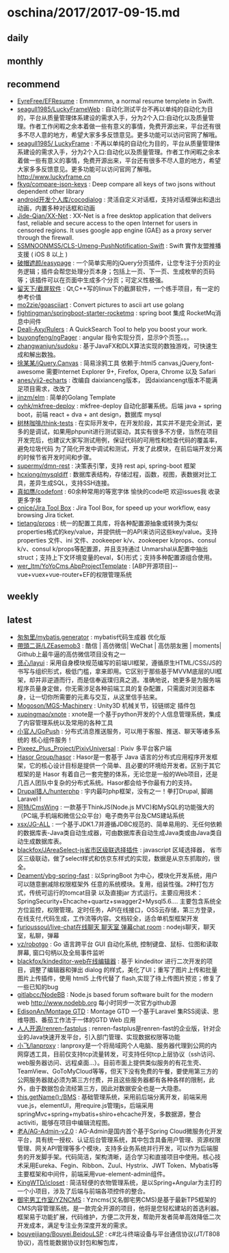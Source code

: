 # oschina/2017/2017-09-15.md



## daily



## monthly



## recommend

- [EyreFree/EFResume](http://git.oschina.net/eyrefree/EFResume) : Emmmmmn, a normal resume templete in Swift.
- [seagull1985/LuckyFrameWeb](http://git.oschina.net/seagull1985/LuckyFrameWeb) : 自动化测试平台不再以单纯的自动化为目的，平台从质量管理体系建设的需求入手，分为2个入口:自动化以及质量管理。作者工作闲暇之余本着做一些有意义的事情，免费开源出来，平台还有很多不尽人意的地方，希望大家多多反馈意见。更多功能可以访问官网了解哦。
- [seagull1985/ LuckyFrame](http://git.oschina.net/seagull1985/LuckyFrameClient) : 不再以单纯的自动化为目的，平台从质量管理体系建设的需求入手，分为2个入口:自动化以及质量管理。作者工作闲暇之余本着做一些有意义的事情，免费开源出来，平台还有很多不尽人意的地方，希望大家多多反馈意见。更多功能可以访问官网了解哦。 http://www.luckyframe.cn
- [fkyq/compare-json-keys](http://git.oschina.net/njkj/compare-json-keys) : Deep compare all keys of two jsons without dependent other library
- [android开发个人库/cocodialog](http://git.oschina.net/cocolove2liu/cocodialog) : 灵活自定义对话框，支持对话框弹出和退出动画，内置多种对话框和动画
- [Jide-Qian/XX-Net](http://git.oschina.net/qianjide87/XX-Net) : XX-Net is a free desktop application that delivers fast, reliable and secure access to the open Internet for users in censored regions. It uses google app engine (GAE) as a proxy server through the firewall.
- [5SMNOONMS5/CLS-Umeng-PushNotification-Swift](http://git.oschina.net/5SMNOONMS5/CLS-Umeng-PushNotification-Swift) : Swift 實作友盟推播支援 ( iOS 8 以上 )
- [破帽遮颜/easypage](http://git.oschina.net/easypage/easypage) : 一个简单实用的jQuery分页插件，让您专注于分页的业务逻辑；插件会帮您处理分页本身；包括上一页、下一页、生成枚举的页码等；该插件可以在页面中生成多个分页；可定义性极强。
- [留天下/截屏软件](http://git.oschina.net/lsylovews/jiepingruanjian) : Qt,C++写的linux下的截屏软件，一个练手项目，有一定的参考价值
- [mo2zie/goasciiart](http://git.oschina.net/stdupp/goasciiart) : Convert pictures to ascii art use golang
- [fightingman/springboot-starter-rocketmq](http://git.oschina.net/moinca/springboot-starter-rocketmq) : spring boot 集成 RocketMq消息中间件
- [Deali-Axy/Rulers](http://git.oschina.net/deali/Rulers) : A QuickSearch Tool to help you boost your work.
- [buyongfeng/ngPager](http://git.oschina.net/buyongfeng/ngpager) : angular 指令实现分页，显示9个页签。。。
- [zhangwanjun/sudoku](http://git.oschina.net/zhangwanjun/sudoku) : 基于JavaFX和DLX算法实现的数独游戏，可快速生成和解出数独。
- [徐某某/jQuery.Canvas](http://git.oschina.net/xdqa01/jQuery.Canvas) : 简易涂鸦工具 依赖于:html5 canvas,jQuery,font-awesome 需要Internet Explorer 9+, Firefox, Opera, Chrome 以及 Safari
- [anes/yii2-echarts](http://git.oschina.net/anes/yii2-echarts) : 改编自 daixianceng版本， 因daixiancengt版本不能满足项目需求，改改了
- [jinzm/elm](http://git.oschina.net/jinzm/elm) : 简单的Golang Template
- [oyhk/mkfree-deploy](http://git.oschina.net/381895649/mkfree-deploy) : mkfree-deploy 自动化部署系统。后端 java + spring boot，前端 react + dva + ant design，数据库 mysql
- [树林咖啡/think-tests](http://git.oschina.net/qian/think-tests) : 在实际开发中，在开发阶段，其实并不是完全测试，更多的是调试，如果用phpunit进行测试驱动，其实有很多不方便，当然在项目开发完后，也建议大家写测试用例，保证代码的可用性和检查代码的覆盖率，避免垃圾代码 为了简化开发中调试和测试，开发了此模块，在前后端开发分离的时候节省开发时间和步骤。
- [supermy/dmn-rest](http://git.oschina.net/supermy/dmn-rest) : 决策表引擎，支持 rest api, spring-boot 框架
- [hcxiong/mysqldiff](http://git.oschina.net/hcxiong/mysqldiff) : 数据库表结构，存储过程，函数，视图，表数据对比工具，差异生成SQL，支持SSH连接。
- [真如赝/codefont](http://git.oschina.net/zhenruyan/codefont) : 60余种常用的等宽字体 愉快的code吧 欢迎issues我 收录更多字体
- [onice/Jira Tool Box](http://git.oschina.net/onice/go-jira) : Jira Tool Box, for speed up your workflow, easy browsing Jira ticket.
- [tietang/props](http://git.oschina.net/tietang/props) : 统一的配置工具库，将各种配置源抽象或转换为类似properties格式的key/value，并提供统一的API来访问这些key/value。支持 properties 文件、ini 文件、zookeeper k/v、zookeeper k/props、consul k/v、consul k/props等配置源，并且支持通过 Unmarshal从配置中抽出struct；支持上下文环境变量的eval，${}形式；支持多种配置源组合使用。
- [wer_ltm/YoYoCms.AbpProjectTemplate](http://git.oschina.net/yoyocms/yoyocms-abpprojecttemplate) : [ABP开源项目]--vue+vuex+vue-router+EF的权限管理系统


## weekly



## latest

- [匆匆里/mybatis.generator](http://git.oschina.net/bangis/mybatis.generator) : mybatis代码生成器 优化版
- [帶頭二哥/LZEasemob3](http://git.oschina.net/iosNacker/LZEasemob3) : 酷信 | 高仿微信| WeChat | 高仿朋友圈 | moments| Github上最牛逼的高仿微信项目没有之一
- [贤心/layui](http://git.oschina.net/sentsin/layui) : 采用自身模块规范编写的前端UI框架，遵循原生HTML/CSS/JS的书写与组织形式，极低门槛，拿来即用。它区别于那些基于MVVM底层的UI框架，却并非逆道而行，而是信奉返璞归真之道。准确地说，她更多是为服务端程序员量身定做，你无需涉足各种前端工具的复杂配置，只需面对浏览器本身，让一切你所需要的元素与交互，从这里信手拈来。
- [Mogoson/MGS-Machinery](http://git.oschina.net/Mogoson/mgs-machinery) : Unity3D 机械关节，铰链绑定 插件包
- [xupingmao/xnote](http://git.oschina.net/xupingmao/xnote) : xnote是一个基于python开发的个人信息管理系统，集成了内容管理系统以及常用的各种工具
- [小官人/GoPush](http://git.oschina.net/openWolf/gopush) : 分布式消息推送服务，可以用于客服、推送、聊天等诸多系统的 核心组件服务！
- [Pixeez_Plus_Project/PixivUniversal](http://git.oschina.net/PixeezPlus/PixivUniversal) : Pixiv 多平台客户端
- [Hasor Group/hasor](http://git.oschina.net/zycgit/hasor) : Hasor是一套基于 Java 语言的分布式应用程序开发框架，它的核心设计目标是提供一个简单、且必要的环境给开发者。区别于其它框架的是 Hasor 有着自己一套完整的体系，无论您是一般的Web项目，还是几百人团队中复杂的分布式系统。Hasor都会给予你最有力的支持。
- [Drupal猎人/hunterphp](http://git.oschina.net/hunteryun/hunterphp) : 宇内最叼php框架，没有之一！拳打Drupal, 脚踢Laravel !
- [阿特/CmsWing](http://git.oschina.net/arterli/CmsWing) : 一款基于ThinkJS(Node.js MVC)和MySQL的功能强大的（PC端,手机端和微信公众平台）电子商务平台及CMS建站系统
- [xsx/JG-ALL](http://git.oschina.net/xsxgit/JG) : 一个基于JDK1.7并遵循JDBC规范的、简单易用的、无任何依赖的数据库表-Java类自动生成器，可由数据库表自动生成Java类或由Java类自动生成数据库表。
- [blackfox/JAreaSelect-js省市区级联选择插件](http://git.oschina.net/blackfox/JAreaSelect) : javascript 区域选择器， 省市区三级联动，做了select样式和仿京东样式的实现，数据是从京东抓取的，很全。
- [Deament/ybg-spring-fast](http://git.oschina.net/SYDeament/88ybg) : 以SpringBoot 为中心，模块化开发系统，用户可以随意删减除权限框架外 任意的系统模块。复用，组装性强。2种打包方式，传统可运行的tomcat目录 以及直接jar 方式运行。主要应用技术：SpringSecurity+Ehcache+quartz+swagger2+Mysql5.6.... 主要包含系统全方位监控，权限管理。定时任务，API在线接口，OSS云存储，第三方登录，在线支付,代码生成，工作流等内容。文档较全，适合单机型框架开发
- [furioussoul/live-chat在线聊天 聊天室 弹幕chat room](http://git.oschina.net/65465498/live-chat) : nodejs聊天，聊天室，私聊，弹幕
- [vz/robotgo](http://git.oschina.net/veni0/robotgo) : Go 语言跨平台 GUI 自动化系统, 控制键盘、鼠标、位图和读取屏幕, 窗口句柄以及全局事件监听
- [blackfox/kindeditor-web在线编辑器](http://git.oschina.net/blackfox/kindeditor) : 基于 kindeditor 进行二次开发的项目，调整了编辑器和弹出 dialog 的样式，美化了UI；重写了图片上传和批量图片上传插件，使用 html5 上传代替了 flash,实现了待上传图片预览；修复了一些已知的bug
- [gitlabcc/NodeBB](http://git.oschina.net/qiai365/NodeBB) : Node.js based forum software built for the modern web http://www.nodebb.org 每小时同步一次官方github源
- [EdisonAn/Montage GTD](http://git.oschina.net/accacc/task) : Montage GTD 一个基于Laravel 集RSS阅读、思维导图、番茄工作法于一体的GTD Web 应用
- [人人开源/renren-fastplus](http://git.oschina.net/babaio/renren-fastplus) : renren-fastplus是renren-fast的企业版，针对企业的Java快速开发平台，引入部门管理、实现数据权限等功能
- [小飞/lanproxy](http://git.oschina.net/fengfei/lanproxy) : lanproxy是一个将局域网个人电脑、服务器代理到公网的内网穿透工具，目前仅支持tcp流量转发，可支持任何tcp上层协议（ssh访问、web服务器访问、远程桌面...）。目前市面上提供类似服务的有花生壳、TeamView、GoToMyCloud等等，但天下没有免费的午餐，要使用第三方的公网服务器就必须为第三方付费，并且这些服务器都有各种各样的限制，此外，由于数据包会流经第三方，因此对数据安全也是一大隐患。
- [this.getName();/BMS](http://git.oschina.net/yaoliguo/bms) : 基础管理系统，采用前后端分离开发，前端采用vue.js，elementUI，用require.js管理js，后端采用springMvc+spring+mybatis+shiro+ehcache开发，多数据源，整合activiti，能够在项目中编辑流程图。
- [老A/AG-Admin-v2.0](http://git.oschina.net/geek_qi/AG-Admin-v2.0) : AG-Admin是国内首个基于Spring Cloud微服务化开发平台，具有统一授权、认证后台管理系统，其中包含具备用户管理、资源权限管理、网关API管理等多个模块，支持多业务系统并行开发，可以作为后端服务的开发脚手架。代码简洁，架构清晰，适合学习和直接项目中使用。核心技术采用Eureka、Fegin、Ribbon、Zuul、Hystrix、JWT Token、Mybatis等主要框架和中间件，前端采用vue-element-admin组件。
- [KingWTD/icloset](http://git.oschina.net/kingariel/icloset) : 简洁轻便的衣物管理系统，是以Spring+Angular为主打的一个小项目，涉及了后端与前端各项控件的整合。
- [御宅男工作室/YZNCMS](http://git.oschina.net/ken678/YZNCMS) : Yzncms(又名御宅男CMS)是基于最新TP5框架的CMS内容管理系统。是一款完全开源的项目，他将是您轻松建站的首选利器。框架易于功能扩展，代码维护，方便二次开发，帮助开发者简单高效降低二次开发成本，满足专注业务深度开发的需求。
- [bouyeijiang/Bouyei.BeidouLSP](http://git.oschina.net/bouyeijiang/bouyei-beidoulsp) : c#北斗终端设备与平台通信协议(JT/T808协议)，高性能数据协议封包和解包库，